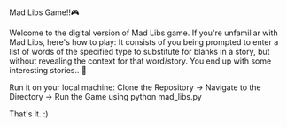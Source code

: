 Mad Libs Game!!🎮

Welcome to the digital version of Mad Libs game. If you're unfamiliar with Mad Libs, here's how to play: 
It consists of you being prompted to enter a list of words of the specified type to substitute for blanks in a story, but without revealing the context for that word/story. 
You end up with some interesting stories.. 👀

Run it on your local machine:
Clone the Repository -> Navigate to the Directory -> Run the Game using 
python mad_libs.py

That's it. :)
